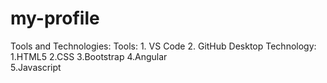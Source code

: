 # my-profile
Tools and Technologies:
Tools:
    1. VS Code
    2. GitHub Desktop
Technology:
     1.HTML5
     2.CSS
     3.Bootstrap
     4.Angular  
     5.Javascript  